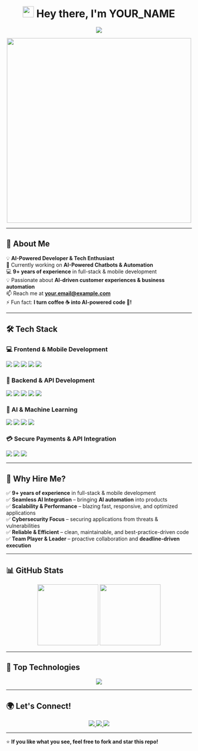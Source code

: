 <h1 align="center">
  <img src="https://media.giphy.com/media/hvRJCLFzcasrR4ia7z/giphy.gif" width="30"/> Hey there, I'm YOUR_NAME  
</h1>

<p align="center">
  <img src="https://readme-typing-svg.herokuapp.com?size=22&color=00A67E&center=true&vCenter=true&width=600&lines=AI+%7C+Chatbots+%7C+Automation+%7C+Full+Stack+Development;Building+the+Future+with+AI+%E2%9C%A8;React%2C+Next.js%2C+Node.js%2C+TensorFlow%2C+FastAPI" />
</p>

<p align="center">
  <img src="https://media.giphy.com/media/qgQUggAC3Pfv687qPC/giphy.gif" width="500">
</p>

---

## 🚀 **About Me**
💡 **AI-Powered Developer & Tech Enthusiast**  
🔭 Currently working on **AI-Powered Chatbots & Automation**  
💻 **9+ years of experience** in full-stack & mobile development  
💡 Passionate about **AI-driven customer experiences & business automation**  
📫 Reach me at **your.email@example.com**  
⚡ Fun fact: **I turn coffee ☕ into AI-powered code 🤖!**  

---

## 🛠️ **Tech Stack**  

### **💻 Frontend & Mobile Development**  
<p align="left">
  <img src="https://img.shields.io/badge/React_Native-20232A?style=for-the-badge&logo=react&logoColor=61DAFB" />
  <img src="https://img.shields.io/badge/Expo-000020?style=for-the-badge&logo=expo&logoColor=white" />
  <img src="https://img.shields.io/badge/Swift_UI-FA7343?style=for-the-badge&logo=swift&logoColor=white" />
  <img src="https://img.shields.io/badge/Tailwind_CSS-38B2AC?style=for-the-badge&logo=tailwind-css&logoColor=white" />
  <img src="https://img.shields.io/badge/Vue.js-35495E?style=for-the-badge&logo=vuedotjs&logoColor=4FC08D" />
</p>

### **🔧 Backend & API Development**  
<p align="left">
  <img src="https://img.shields.io/badge/Node.js-339933?style=for-the-badge&logo=nodedotjs&logoColor=white" />
  <img src="https://img.shields.io/badge/Express.js-000000?style=for-the-badge&logo=express&logoColor=white" />
  <img src="https://img.shields.io/badge/NestJS-E0234E?style=for-the-badge&logo=nestjs&logoColor=white" />
  <img src="https://img.shields.io/badge/FastAPI-009688?style=for-the-badge&logo=fastapi&logoColor=white" />
  <img src="https://img.shields.io/badge/Firebase-FFCA28?style=for-the-badge&logo=firebase&logoColor=black" />
</p>

### **🤖 AI & Machine Learning**  
<p align="left">
  <img src="https://img.shields.io/badge/OpenAI-GPT--4-00A67E?style=for-the-badge&logo=openai&logoColor=white" />
  <img src="https://img.shields.io/badge/LangChain-8A2BE2?style=for-the-badge&logo=langchain&logoColor=white" />
  <img src="https://img.shields.io/badge/TensorFlow-FF6F00?style=for-the-badge&logo=tensorflow&logoColor=white" />
  <img src="https://img.shields.io/badge/Machine_Learning-0174DF?style=for-the-badge&logo=ai&logoColor=white" />
</p>

### **💳 Secure Payments & API Integration**  
<p align="left">
  <img src="https://img.shields.io/badge/Stripe-008CDD?style=for-the-badge&logo=stripe&logoColor=white" />
  <img src="https://img.shields.io/badge/PayPal-00457C?style=for-the-badge&logo=paypal&logoColor=white" />
  <img src="https://img.shields.io/badge/API_Integration-Seamless-orange?style=for-the-badge&logo=api&logoColor=white" />
</p>

---

## 🎯 **Why Hire Me?**
✅ **9+ years of experience** in full-stack & mobile development  
✅ **Seamless AI Integration** – bringing **AI automation** into products  
✅ **Scalability & Performance** – blazing fast, responsive, and optimized applications  
✅ **Cybersecurity Focus** – securing applications from threats & vulnerabilities  
✅ **Reliable & Efficient** – clean, maintainable, and best-practice-driven code  
✅ **Team Player & Leader** – proactive collaboration and **deadline-driven execution**  

---

## 📊 **GitHub Stats**
<p align="center">
  <img src="https://github-readme-stats.vercel.app/api?username=YOUR_USERNAME&show_icons=true&theme=dark" height="165">
  <img src="https://github-readme-streak-stats.herokuapp.com/?user=YOUR_USERNAME&theme=dark" height="165">
</p>

---

## 🌟 **Top Technologies**
<p align="center">
  <img src="https://github-readme-stats.vercel.app/api/top-langs/?username=YOUR_USERNAME&layout=compact&theme=dark">
</p>

---

## 🌍 **Let's Connect!**
<p align="center">
  <a href="https://linkedin.com/in/YOUR_LINKEDIN" target="_blank">
    <img src="https://img.shields.io/badge/LinkedIn-blue?style=for-the-badge&logo=linkedin&logoColor=white" />
  </a>
  <a href="mailto:your.email@example.com">
    <img src="https://img.shields.io/badge/Email-red?style=for-the-badge&logo=gmail&logoColor=white" />
  </a>
  <a href="https://twitter.com/YOUR_TWITTER" target="_blank">
    <img src="https://img.shields.io/badge/Twitter-blue?style=for-the-badge&logo=twitter&logoColor=white" />
  </a>
</p>

---

⭐ **If you like what you see, feel free to fork and star this repo!**  
